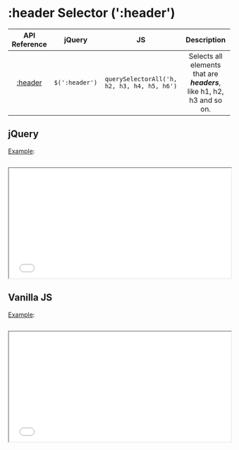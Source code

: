 # :header Selector (':header')

| API Reference | jQuery | JS | Description |
|:--:|:--:|:--:|:--:|
| [:header](https://api.jquery.com/header-selector/) | `$(':header')` | `querySelectorAll('h, h2, h3, h4, h5, h6')` | Selects all elements that are **_headers_**, like h1, h2, h3 and so on. |

## jQuery

[Example](jquery.html):

```js:src/jquery.js
```

<iframe width="100%" height="250" src="jquery.html"></iframe>

## Vanilla JS

[Example](vanilla.html):

```js:src/vanilla.js
```

<iframe width="100%" height="250" src="vanilla.html"></iframe>
